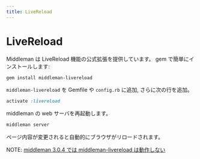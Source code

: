 ```yaml
---
title: LiveReload
---
```


# LiveReload

Middleman は LiveReload 機能の公式拡張を提供しています。 gem で簡単にインストールします:

``` bash
gem install middleman-livereload
```

`middleman-livereload` を Gemfile や `config.rb` に追加, さらに次の行を追加。

``` ruby
activate :livereload
```

middleman の web サーバを再起動します。

``` bash
middleman server
```

ページ内容が変更されると自動的にブラウザがリロードされます。

NOTE: [middleman 3.0.4 では middleman-livereload は動作しない](https://github.com/middleman/middleman-livereload/issues/10)
